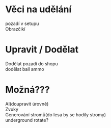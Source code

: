 # Věci na udělání

pozadí v setupu\
Obrazčikí

# Upravit / Dodělat

Dodělat pozadí do shopu\
dodělat ball ammo

# Možná???

AI(doupravit úrovně)\
Zvuky\
Generování stromů(do lesa by se hodily stromy)\
underground rotate?